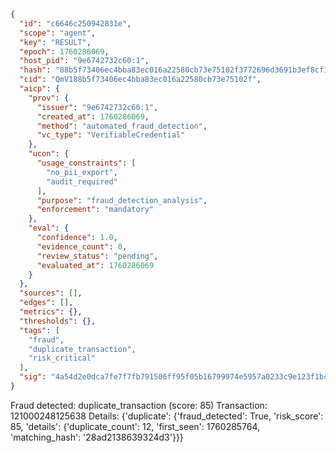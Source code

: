 ```json
{
  "id": "c6646c250942831e",
  "scope": "agent",
  "key": "RESULT",
  "epoch": 1760286069,
  "host_pid": "9e6742732c60:1",
  "hash": "88b5f73406ec4bba83ec016a22580cb73e75102f3772696d3691b3ef8cf1c7b9",
  "cid": "QmV188b5f73406ec4bba83ec016a22580cb73e75102f",
  "aicp": {
    "prov": {
      "issuer": "9e6742732c60:1",
      "created_at": 1760286069,
      "method": "automated_fraud_detection",
      "vc_type": "VerifiableCredential"
    },
    "ucon": {
      "usage_constraints": [
        "no_pii_export",
        "audit_required"
      ],
      "purpose": "fraud_detection_analysis",
      "enforcement": "mandatory"
    },
    "eval": {
      "confidence": 1.0,
      "evidence_count": 0,
      "review_status": "pending",
      "evaluated_at": 1760286069
    }
  },
  "sources": [],
  "edges": [],
  "metrics": {},
  "thresholds": {},
  "tags": [
    "fraud",
    "duplicate_transaction",
    "risk_critical"
  ],
  "sig": "4a54d2e0dca7fe7f7fb791506ff95f05b16799974e5957a0233c9e123f1bc3a8"
}
```

Fraud detected: duplicate_transaction (score: 85)
Transaction: 121000248125638
Details: {'duplicate': {'fraud_detected': True, 'risk_score': 85, 'details': {'duplicate_count': 12, 'first_seen': 1760285764, 'matching_hash': '28ad2138639324d3'}}}